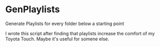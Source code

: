 # GenPlaylists
Generate Playlists for every folder below a starting point

I wrote this script after finding that playlists increase the comfort of my Toyota Touch. Maybe it's useful for somene else.
